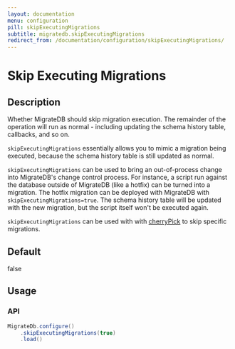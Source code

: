 ```yaml
---
layout: documentation
menu: configuration
pill: skipExecutingMigrations
subtitle: migratedb.skipExecutingMigrations
redirect_from: /documentation/configuration/skipExecutingMigrations/
---
```


# Skip Executing Migrations

## Description

Whether MigrateDB should skip migration execution. The remainder of the operation will run as normal - including
updating the schema history table, callbacks, and so on.

`skipExecutingMigrations` essentially allows you to mimic a migration being executed, because the schema history table
is still updated as normal.

`skipExecutingMigrations` can be used to bring an out-of-process change into MigrateDB's change control process. For
instance, a script run against the database outside of MigrateDB (like a hotfix) can be turned into a migration. The
hotfix migration can be deployed with MigrateDB with `skipExecutingMigrations=true`. The schema history table will be
updated with the new migration, but the script itself won't be executed again.

`skipExecutingMigrations` can be used with with [cherryPick](/migratedb/documentation/configuration/parameters/cherryPick) to skip
specific migrations.

## Default

false

## Usage

### API

```java
MigrateDb.configure()
    .skipExecutingMigrations(true)
    .load()
```
